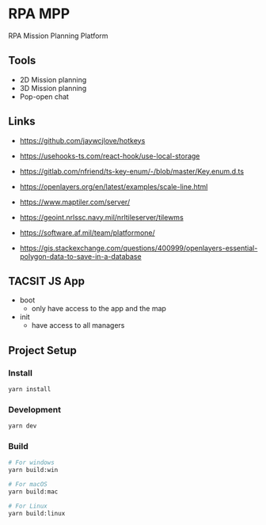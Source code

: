 # RPA MPP

RPA Mission Planning Platform

## Tools

- 2D Mission planning
- 3D Mission planning
- Pop-open chat

## Links

- https://github.com/jaywcjlove/hotkeys
- https://usehooks-ts.com/react-hook/use-local-storage
- https://gitlab.com/nfriend/ts-key-enum/-/blob/master/Key.enum.d.ts

- https://openlayers.org/en/latest/examples/scale-line.html

- https://www.maptiler.com/server/
- https://geoint.nrlssc.navy.mil/nrltileserver/tilewms
- https://software.af.mil/team/platformone/
- https://gis.stackexchange.com/questions/400999/openlayers-essential-polygon-data-to-save-in-a-database

## TACSIT JS App

- boot
    - only have access to the app and the map
- init
    - have access to all managers

## Project Setup

### Install

```bash
yarn install
```

### Development

```bash
yarn dev
```

### Build

```bash
# For windows
yarn build:win

# For macOS
yarn build:mac

# For Linux
yarn build:linux
```